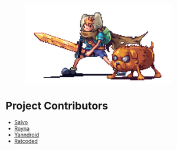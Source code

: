 <p align="center">
  <img src="https://github.com/selimdoyranli/selimdoyranli/blob/master/preview.gif" width="400" />
</p>

# Project Contributors

- <a href="https://github.com/salvogiangri">Salvo</a>
- <a href="https://github.com/Royna2544">Royna</a>
- <a href="https://github.com/Yanndroid">Yanndroid</a>
- <a href="https://github.com/ratcoded">Ratcoded</a>